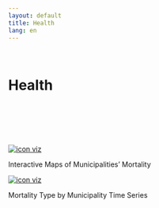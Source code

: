 ```yaml
---
layout: default
title: Health
lang: en
---
```


<link rel="stylesheet" href="style.css">

<br>

<h1 class="title-about">Health</h1>

<br>
<br>
<br>
<br>
<br>

<div class="imagens-container">
   <div class="icone-bloco">
    <a href="{{ site.baseurl }}/en/viz/mapa-de-mortalidade-dos-municipios" target="_blank" rel="noopener noreferrer">
      <img src="{{ site.baseurl }}/assets/img/icons_viz/icon_mapa_mort.jpg" alt="icon viz">
    </a><br>
    <p>Interactive Maps of Municipalities’ Mortality</p>
   </div>
   
   <div class="imagens-container">
   <div class="icone-bloco">
    <a href="{{ site.baseurl }}/en/viz/series-temporais-do-tipo-de-mortalidade-por-municipio" target="_blank" rel="noopener noreferrer">
      <img src="{{ site.baseurl }}/assets/img/icons_viz/icon_mapa_mort.jpg" alt="icon viz">
    </a><br>
    <p>Mortality Type by Municipality Time Series</p>
   </div>
      
</div>

<br>
<br>
<br>
<br>
